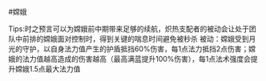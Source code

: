 #嫦娥

Tips:时之预言可以为嫦娥前中期带来足够的续航，炽热支配者的被动会让处于团队中前排的嫦娥面对控制时，得到关键的喘息时间避免被秒杀
被动：嫦娥受到月光的守护，以自身法力值产生的护盾抵挡60%伤害，每1点法力抵挡2点伤害；嫦娥的法力值越高造成的伤害越高（最高满蓝提升100%伤害），每1点法术强度会提升嫦娥1.5点最大法力值
